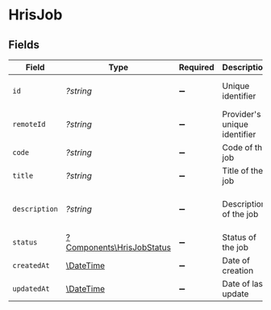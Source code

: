 # HrisJob


## Fields

| Field                                                                 | Type                                                                  | Required                                                              | Description                                                           | Example                                                               |
| --------------------------------------------------------------------- | --------------------------------------------------------------------- | --------------------------------------------------------------------- | --------------------------------------------------------------------- | --------------------------------------------------------------------- |
| `id`                                                                  | *?string*                                                             | :heavy_minus_sign:                                                    | Unique identifier                                                     | 8187e5da-dc77-475e-9949-af0f1fa4e4e3                                  |
| `remoteId`                                                            | *?string*                                                             | :heavy_minus_sign:                                                    | Provider's unique identifier                                          | 8187e5da-dc77-475e-9949-af0f1fa4e4e3                                  |
| `code`                                                                | *?string*                                                             | :heavy_minus_sign:                                                    | Code of the job                                                       | 184919                                                                |
| `title`                                                               | *?string*                                                             | :heavy_minus_sign:                                                    | Title of the job                                                      | Software Engineer                                                     |
| `description`                                                         | *?string*                                                             | :heavy_minus_sign:                                                    | Description of the job                                                | Responsible for identifying business requirements                     |
| `status`                                                              | [?Components\HrisJobStatus](../../Models/Components/HrisJobStatus.md) | :heavy_minus_sign:                                                    | Status of the job                                                     |                                                                       |
| `createdAt`                                                           | [\DateTime](https://www.php.net/manual/en/class.datetime.php)         | :heavy_minus_sign:                                                    | Date of creation                                                      | 2021-01-01T01:01:01.000Z                                              |
| `updatedAt`                                                           | [\DateTime](https://www.php.net/manual/en/class.datetime.php)         | :heavy_minus_sign:                                                    | Date of last update                                                   | 2021-01-01T01:01:01.000Z                                              |